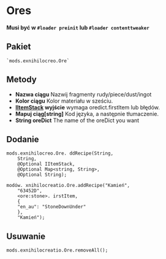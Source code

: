 # Ores

**Musi być w `#loader preinit` lub `#loader contenttweaker`**


## Pakiet
```zenscript
`mods.exnihilocreo.Ore`
```

## Metody

- **Nazwa ciągu** Nazwij fragmenty rudy/piece/dust/ingot
- **Kolor ciągu** Kolor materiału w sześciu.
- **[IItemStack](/Vanilla/Items/IItemStack/) wyjście** wymaga oredict.firstItem lub błędów.
- **Mapuj ciąg[string]** Kod języka, a następnie tłumaczenie.
- **String oreDict** The name of the oreDict you want

## Dodanie

```zenscript
mods.exnihilocreo.Ore. ddRecipe(String,
    String,
    @Optional IItemStack,
    @Optional Map<string, String>,
    @Optional String);

modów. xnihilocreatio.Ore.addRecipe("Kamień",
    "63452D",
    <ore:stone>. irstItem,
    {
    "en_au": "StoneDownUnder"
    },
    "Kamień");
```

## Usuwanie

```zenscript
mods.exnihilocreatio.Ore.removeAll();
```
